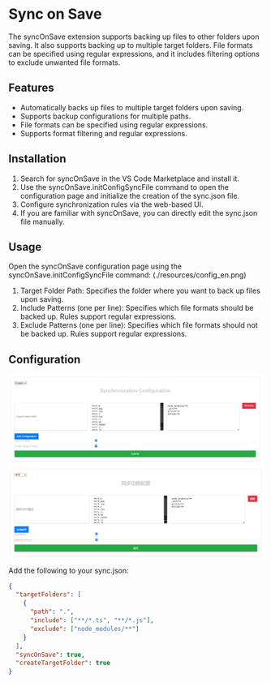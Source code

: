 # Sync on Save

The syncOnSave extension supports backing up files to other folders upon saving. It also supports backing up to multiple target folders. File formats can be specified using regular expressions, and it includes filtering options to exclude unwanted file formats.

## Features

- Automatically backs up files to multiple target folders upon saving.
- Supports backup configurations for multiple paths.
- File formats can be specified using regular expressions.
- Supports format filtering and regular expressions.

## Installation

1. Search for syncOnSave in the VS Code Marketplace and install it.
2. Use the syncOnSave.initConfigSyncFile command to open the configuration page and initialize the creation of the sync.json file.
3. Configure synchronization rules via the web-based UI.
4. If you are familiar with syncOnSave, you can directly edit the sync.json file manually.

## Usage

Open the syncOnSave configuration page using the syncOnSave.initConfigSyncFile command: (./resources/config_en.png)
1. Target Folder Path: Specifies the folder where you want to back up files upon saving.
2. Include Patterns (one per line): Specifies which file formats should be backed up. Rules support regular expressions.
3. Exclude Patterns (one per line): Specifies which file formats should not be backed up. Rules support regular expressions.

## Configuration
![Sample picture](./resources/config_en.png)
![Sample picture](./resources/config_cn.png)

Add the following to your sync.json:

```json
{
  "targetFolders": [
    {
      "path": ".",
      "include": ["**/*.ts", "**/*.js"],
      "exclude": ["node_modules/**"]
    }
  ],
  "syncOnSave": true,
  "createTargetFolder": true
}